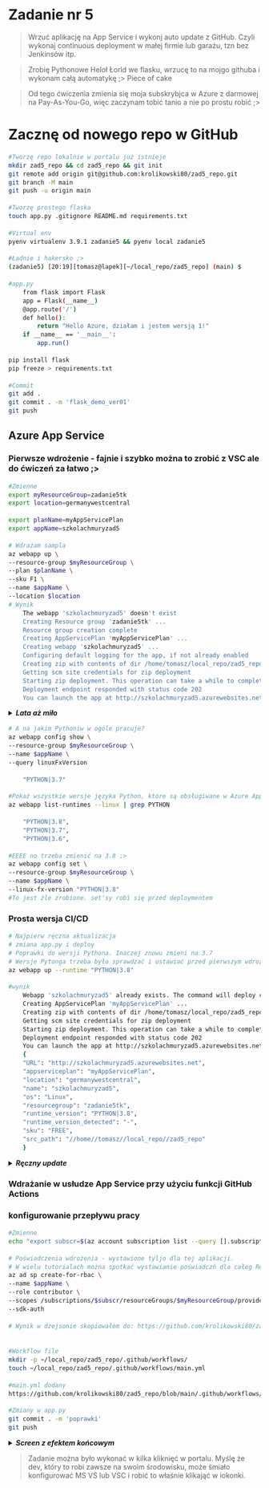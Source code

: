 # Zadanie nr 5 
> Wrzuć aplikację na App Service i wykonj auto update z GitHub.
Czyli wykonaj continuous deployment w małej firmie lub garażu, tzn bez Jenkinsów itp.

> Zrobię Pythonowe Heloł Łorld we flasku, wrzucę to na mojgo githuba i wykonam całą automatykę ;>
> Piece of cake

> Od tego ćwiczenia zmienia się moja subskrybjca w Azure z darmowej na Pay-As-You-Go,
 więc zaczynam tobić tanio a nie po prostu robić ;>

# Zacznę od nowego repo w GitHub
```bash
#Tworzę repo lokalnie w portalu już istnieje 
mkdir zad5_repo && cd zad5_repo && git init
git remote add origin git@github.com:krolikowski80/zad5_repo.git
git branch -M main 
git push -u origin main

#Tworzę prostego flaska
touch app.py .gitignore README.md requirements.txt

#Virtual env
pyenv virtualenv 3.9.1 zadanie5 && pyenv local zadanie5

#Ładnie i hakersko ;>
(zadanie5) [20:19][tomasz@lapek][~/local_repo/zad5_repo] (main) $ 

#app.py
    from flask import Flask
    app = Flask(__name__)
    @app.route('/')
    def hello():
        return "Hello Azure, działam i jestem wersją 1!"
    if __name__ == '__main__':
        app.run()

pip install flask
pip freeze > requirements.txt

#Commit
git add .
git commit . -m 'flask_demo_ver01'
git push
```

## Azure App Service	
### Pierwsze wdrożenie - fajnie i szybko można to zrobić z VSC ale do ćwiczeń za łatwo ;>

```bash
#Zmienne
export myResourceGroup=zadanie5tk
export location=germanywestcentral

export planName=myAppServicePlan
export appName=szkolachmuryzad5

# Wdrażam sampla
az webapp up \
--resource-group $myResourceGroup \
--plan $planName \
--sku F1 \
--name $appName \
--location $location
# Wynik 
    The webapp 'szkolachmuryzad5' doesn't exist
    Creating Resource group 'zadanie5tk' ...
    Resource group creation complete
    Creating AppServicePlan 'myAppServicePlan' ...
    Creating webapp 'szkolachmuryzad5' ...
    Configuring default logging for the app, if not already enabled
    Creating zip with contents of dir /home/tomasz/local_repo/zad5_repo ...
    Getting scm site credentials for zip deployment
    Starting zip deployment. This operation can take a while to complete ...
    Deployment endpoint responded with status code 202
    You can launch the app at http://szkolachmuryzad5.azurewebsites.net
```

<details>
  <summary><b><i>Lata aż miło</i></b></summary>

![Dziala](./files/dziala.png "Dziala")

</details>

```bash
# A na jakim Pythoniw w ogóle pracuje?
az webapp config show \
--resource-group $myResourceGroup \
--name $appName \
--query linuxFxVersion

    "PYTHON|3.7"

#Pokaż wszystkie wersje języka Python, które są obsługiwane w Azure App Service
az webapp list-runtimes --linux | grep PYTHON

    "PYTHON|3.8",
    "PYTHON|3.7",
    "PYTHON|3.6",

#EEEE no trzeba zmienić na 3.8 ;>
az webapp config set \
--resource-group $myResourceGroup \
--name $appName \
--linux-fx-version "PYTHON|3.8"
#To jest żle zrobione. set'sy robi się przed deploymentem
```

### Prosta wersja CI/CD

```bash
# Najpierw ręczna aktualizacja 
# zmiana app.py i deploy
# Poprawki do wersji Pythona. Inaczej znowu zmieni na 3.7
# Wersje Pytonga trzeba było sprawdzać i ustawiać przed pierwszym wdroźeniem.
az webapp up --runtime "PYTHON|3.8"

#wynik
    Webapp 'szkolachmuryzad5' already exists. The command will deploy contents to the existing app.
    Creating AppServicePlan 'myAppServicePlan' ...
    Creating zip with contents of dir /home/tomasz/local_repo/zad5_repo ...
    Getting scm site credentials for zip deployment
    Starting zip deployment. This operation can take a while to complete ...
    Deployment endpoint responded with status code 202
    You can launch the app at http://szkolachmuryzad5.azurewebsites.net
    {
    "URL": "http://szkolachmuryzad5.azurewebsites.net",
    "appserviceplan": "myAppServicePlan",
    "location": "germanywestcentral",
    "name": "szkolachmuryzad5",
    "os": "Linux",
    "resourcegroup": "zadanie5tk",
    "runtime_version": "PYTHON|3.8",
    "runtime_version_detected": "-",
    "sku": "FREE",
    "src_path": "//home//tomasz//local_repo//zad5_repo"
    }
```
<details>
  <summary><b><i>Ręczny update</i></b></summary>

![wer2](./files/wersja2.png "Wersja 2")

</details>

### Wdrażanie w usłudze App Service przy użyciu funkcji GitHub Actions
### konfigurowanie przepływu pracy
```bash
#Zmienne
echo "export subscr=$(az account subscription list --query [].subscriptionId -o tsv)" >> .var 

# Poświadczenia wdrożenia - wystawione tyljo dla tej aplikacji.
# W wielu tutorialach można spotkać wystawianie poświadczń dla całeg Resource Grupy alb innych szerszych miejsc. J a jednak wolę skąpo nadawać uprawnienie wg zasady "Tylko tyle ile trzeba"
az ad sp create-for-rbac \
--name $appName \
--role contributor \
--scopes /subscriptions/$subscr/resourceGroups/$myResourceGroup/providers/Microsoft.Web/sites/$appName \
--sdk-auth

# Wynik w dżejsonie skopiowałem do: https://github.com/krolikowski80/zad5_repo/settings/secrets/actions/new


#Workflow file
mkdir -p ~/local_repo/zad5_repo/.github/workflows/
touch ~/local_repo/zad5_repo/.github/workflows/main.yml

#main.yml dodany 
https://github.com/krolikowski80/zad5_repo/blob/main/.github/workflows/main.yml

#Zmiany w app.py 
git commit . -m 'poprawki'
git push 

```
<details>
  <summary><b><i>Screen z efektem końcowym</i></b></summary>

![wer3](./files/deploy.png "Wersja 3 -  deployment")
![wer3](./files/wer3.png "Wersja 2 - na gotowo")

</details>

> Zadanie można było wykonać w kilka kliknięć w portalu. Myślę że dev, który to robi zawsze na swoim środowisku, może śmiało konfigurować MS VS lub VSC i robić to właśnie klikająć w iokonki.
